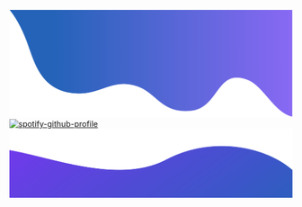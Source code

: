 ![alt_text](./images/top.png)
[![spotify-github-profile](https://spotify-github-profile.vercel.app/api/view?uid=zx-murky-xz&cover_image=true&theme=novatorem&bar_color=53b14f&bar_color_cover=true)](https://spotify-github-profile.vercel.app/api/view?uid=zx-murky-xz&redirect=true)
<br/>
![alt_text](./images/bottom.png)
